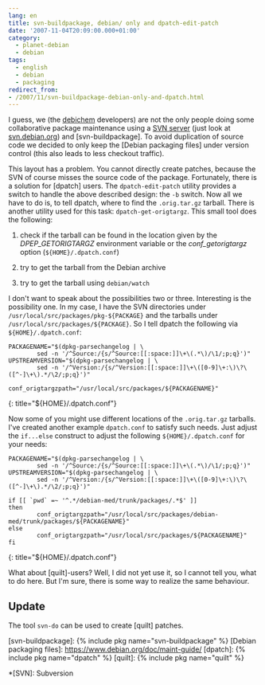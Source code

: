 ```yaml
---
lang: en
title: svn-buildpackage, debian/ only and dpatch-edit-patch
date: '2007-11-04T20:09:00.000+01:00'
category:
  - planet-debian
  - debian
tags:
  - english
  - debian
  - packaging
redirect_from:
- /2007/11/svn-buildpackage-debian-only-and-dpatch.html
---
```


I guess, we (the [debichem] developers) are not the only people doing some
collaborative package maintenance using a [SVN server] (just look at
[svn.debian.org]) and [svn-buildpackage]. To avoid duplication of source code
we decided to only keep the [Debian packaging files] under version control
(this also leads to less checkout traffic).

This layout has a problem. You cannot directly create patches, because the SVN
of course misses the source code of the package. Fortunately, there is a
solution for [dpatch] users. The `dpatch-edit-patch` utility provides a switch
to handle the above described design: the `-b` switch. Now all we have to do
is, to tell dpatch, where to find the `.orig.tar.gz` tarball. There is another
utility used for this task: `dpatch-get-origtargz`. This small tool does the
following:

1. check if the tarball can be found in the location given by the
   <var>DPEP_GETORIGTARGZ</var> environment variable or the
   <var>conf_getorigtargz</var> option (`${HOME}/.dpatch.conf`)

1. try to get the tarball from the Debian archive

1. try to get the tarball using `debian/watch`

I don't want to speak about the possibilities two or three. Interesting is the
possibility one. In my case, I have the SVN directories under
`/usr/local/src/packages/pkg-${PACKAGE}` and the tarballs under
`/usr/local/src/packages/${PACKAGE}`. So I tell dpatch the following via
`${HOME}/.dpatch.conf`:

```shell
PACKAGENAME="$(dpkg-parsechangelog | \
        sed -n '/^Source:/{s/^Source:[[:space:]]\+\(.*\)/\1/;p;q}')"
UPSTREAMVERSION="$(dpkg-parsechangelog | \
        sed -n '/^Version:/{s/^Version:[[:space:]]\+\([0-9]\+:\)\?\([^-]\+\).*/\2/;p;q}')"

conf_origtargzpath="/usr/local/src/packages/${PACKAGENAME}"
```
{: title="${HOME\}/.dpatch.conf"}

Now some of you might use different locations of the `.orig.tar.gz` tarballs.
I've created another example `dpatch.conf` to satisfy such needs. Just adjust
the <code>if...else</code> construct to adjust the following
`${HOME}/.dpatch.conf` for your needs:

```shell
PACKAGENAME="$(dpkg-parsechangelog | \
        sed -n '/^Source:/{s/^Source:[[:space:]]\+\(.*\)/\1/;p;q}')"
UPSTREAMVERSION="$(dpkg-parsechangelog | \
        sed -n '/^Version:/{s/^Version:[[:space:]]\+\([0-9]\+:\)\?\([^-]\+\).*/\2/;p;q}')"

if [[ `pwd` =~ '^.*/debian-med/trunk/packages/.*$' ]]
then
        conf_origtargzpath="/usr/local/src/packages/debian-med/trunk/packages/${PACKAGENAME}"
else
        conf_origtargzpath="/usr/local/src/packages/${PACKAGENAME}"
fi
```
{: title="${HOME\}/.dpatch.conf"}

What about [quilt]-users? Well, I did not yet use it, so I cannot tell you,
what to do here. But I'm sure, there is some way to realize the same behaviour.

## Update

The tool `svn-do` can be used to create [quilt] patches.

[debichem]: https://debichem-team.pages.debian.net/
[SVN server]: https://svn.debian.org/wsvn/debichem
[svn.debian.org]: https://svn.debian.org/
[svn-buildpackage]: {% include pkg name="svn-buildpackage" %}
[Debian packaging files]: https://www.debian.org/doc/maint-guide/
[dpatch]: {% include pkg name="dpatch" %}
[quilt]: {% include pkg name="quilt" %}

*[SVN]: Subversion

<!-- vim: set tw=79 ts=2 sw=2 ai si et: -->
